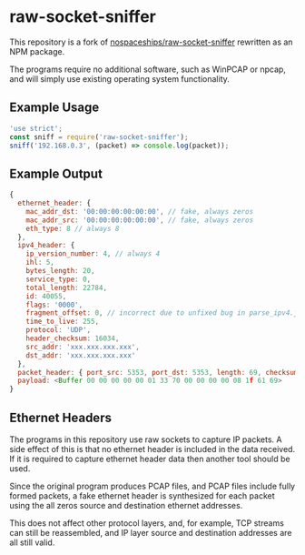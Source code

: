 
# raw-socket-sniffer

This repository is a fork of [nospaceships/raw-socket-sniffer](https://github.com/nospaceships/raw-socket-sniffer) rewritten as an NPM package.

The programs require no additional software, such as WinPCAP or npcap, and will
simply use existing operating system functionality.

## Example Usage
```javascript
'use strict';
const sniff = require('raw-socket-sniffer');
sniff('192.168.0.3', (packet) => console.log(packet));
```

## Example Output
```javascript
{
  ethernet_header: {
    mac_addr_dst: '00:00:00:00:00:00', // fake, always zeros
    mac_addr_src: '00:00:00:00:00:00', // fake, always zeros
    eth_type: 8 // always 8
  },
  ipv4_header: {
    ip_version_number: 4, // always 4
    ihl: 5,
    bytes_length: 20,
    service_type: 0,
    total_length: 22784,
    id: 40055,
    flags: '0000',
    fragment_offset: 0, // incorrect due to unfixed bug in parse_ipv4.js
    time_to_live: 255,
    protocol: 'UDP',
    header_checksum: 16034,
    src_addr: 'xxx.xxx.xxx.xxx',
    dst_addr: 'xxx.xxx.xxx.xxx'
  },
  packet_header: { port_src: 5353, port_dst: 5353, length: 69, checksum: 11246 }, // only UDP packets are parsed
  payload: <Buffer 00 00 00 00 00 01 33 70 00 00 00 00 08 1f 61 69>
}
```

## Ethernet Headers

The programs in this repository use raw sockets to capture IP packets.  A side
effect of this is that no ethernet header is included in the data received.  If
it is required to capture ethernet header data then another tool should be used.

Since the original program produces PCAP files, and PCAP files include fully formed
packets, a fake ethernet header is synthesized for each packet using the all
zeros source and destination ethernet addresses.

This does not affect other protocol layers, and, for example, TCP streams
can still be reassembled, and IP layer source and destination addresses are
all still valid.
